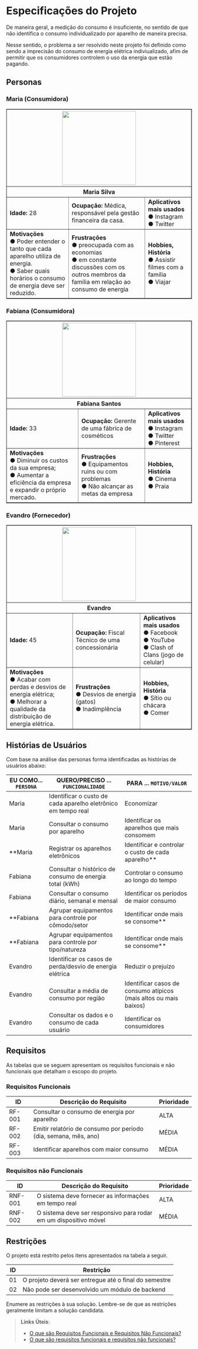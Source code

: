# Especificações do Projeto

De maneira geral, a medição do consumo é insuficiente, no sentido de que não identifica o consumo individualizado por aparelho de maneira precisa.

Nesse sentido, o problema a ser resolvido neste projeto foi definido como sendo a imprecisão do consumo de energia elétrica indiviualizado, afim de permitir que os consumidores controlem o uso da energia que estão pagando.


## Personas

### Maria (Consumidora)
<table border="1" width="800px">    
 <tr> 
  <th colspan="3"> <img src="https://medicina.ucpel.edu.br/wp-content/uploads/2020/07/apacucpel_ucpel_image_319-1024x960.jpeg" height="200" width="200"> 
  <tr><th colspan="3"> Maria Silva</th> 
 </tr>
 <tr>
  <td><b>Idade:</b> 28 </td>
  <td><b>Ocupação:</b> Médica, responsável pela gestão financeira da casa.</td>
  <td><b>Aplicativos mais usados</b><br>
     ● Instagram<br>
     ● Twitter</td>
 </tr>
  <tr>
    <td><b>Motivações</b><br>
      ● Poder entender o tanto que cada aparelho utiliza de energia.<br>
      ● Saber quais horários o consumo de energia deve ser reduzido.
    </td>
    <td><b>Frustrações</b><br>
      ● preocupada com as economias<br>
      ●	em constante discussões com os outros membros da família em relação ao consumo de energia
    </td>
    <td><b>Hobbies, História</b><br>
      ● 	Assistir filmes com a família<br>
      ●  Viajar </td>
 </tr>
</table>


### Fabiana (Consumidora)

<table border="1" width="800px">
 <tr> 
  <th colspan="3"> <img src="https://uploads.metropoles.com/wp-content/uploads/2020/04/10094941/Nina-Silva_200519_Luciana-Prezia-1024x683-1-600x400.jpg" height="200" width="200"> 
  <tr><th colspan="3"> Fabiana Santos</th> 
 </tr>
 <tr>
  <td><b>Idade:</b> 33 </td>
  <td><b>Ocupação:</b> Gerente de uma fábrica de cosméticos</td>
  <td><b>Aplicativos mais usados</b><br>
     ● Instagram<br>
     ● Twitter<br>
     ● Pinterest</td>
 </tr>
  <tr>
    <td><b>Motivações</b><br>
      ● Diminuir os custos da sua empresa;<br>
      ● Aumentar a eficiência da empresa e expandir o próprio mercado.
    </td>
    <td><b>Frustrações</b><br>
      ● Equipamentos ruins ou com problemas<br>
      ●	Não alcançar as metas da empresa
    </td>
    <td><b>Hobbies, História</b><br>
      ● 	Cinema<br>
      ●  Praia</td>
 </tr>
</table>


### Evandro (Fornecedor)

<table border="1" width="800px">
 <tr> 
  <th colspan="3"> <img src="https://opetroleo.com.br/wp-content/uploads/2016/07/engenheiro-eletricista.jpg" height="200" width="200"> 
  <tr><th colspan="3">Evandro</th> 
 </tr>
 <tr>
  <td><b>Idade:</b> 45 </td>
  <td><b>Ocupação:</b> Fiscal Técnico de uma concessionária</td>
  <td><b>Aplicativos mais usados</b><br>
     ● Facebook<br>
     ● YouTube<br>
     ● Clash of Clans (jogo de celular)</td>
 </tr>
  <tr>
    <td><b>Motivações</b><br>
      ● Acabar com perdas e desvios de energia elétrica;<br>
      ● Melhorar a qualidade da distribuição de energia elétrica.
    </td>
    <td><b>Frustrações</b><br>
      ● Desvios de energia (gatos)<br>
      ●	Inadimplência
    </td>
    <td><b>Hobbies, História</b><br>
      ● 	Sítio ou chácara<br>
      ●  Comer</td>
 </tr>
</table>

## Histórias de Usuários

Com base na análise das personas forma identificadas as histórias de usuários abaixo:

|EU COMO... `PERSONA`| QUERO/PRECISO ... `FUNCIONALIDADE` |PARA ... `MOTIVO/VALOR`                 
|--------------------|------------------------------------|----------------------------------------|
|Maria | Identificar o custo de cada aparelho eletrônico em tempo real | Economizar |
|Maria | Consultar o consumo por aparelho | Identificar os aparelhos que mais consomem |
|**Maria | Registrar os aparelhos eletrônicos | Identificar e controlar o custo de cada aparelho**|
|Fabiana | Consultar o histórico de consumo de energia total (kWh) | Controlar o consumo ao longo do tempo |
|Fabiana | Consultar o consumo diário, semanal e mensal | Identificar os períodos de maior consumo |
|**Fabiana | Agrupar equipamentos para controle por cômodo/setor | Identificar onde mais se consome**  |
|**Fabiana | Agrupar equipamentos para controle por tipo/natureza | Identificar onde mais se consome**  |
|Evandro | Identificar os casos de perda/desvio de energia elétrica | Reduzir o prejuízo |
|Evandro | Consultar a média de consumo por região | Identificar casos de consumo atípicos (mais altos ou mais baixos) |
|Evandro | Consultar os dados e o consumo de cada usuário | Identificar os consumidores |

## Requisitos

As tabelas que se seguem apresentam os requisitos funcionais e não funcionais que detalham o escopo do projeto.

### Requisitos Funcionais

|ID    | Descrição do Requisito  | Prioridade |
|------|-----------------------------------------|----|
|RF-001| Consultar o consumo de energia por aparelho | ALTA |
|RF-002| Emitir relatório de consumo por período (dia, semana, mês, ano) | MÉDIA |
|RF-003| Identificar aparelhos com maior consumo | MÉDIA |

### Requisitos não Funcionais

|ID     | Descrição do Requisito  |Prioridade |
|-------|-------------------------|----|
|RNF-001| O sistema deve fornecer as informações em tempo real | ALTA |
|RNF-002| O sistema deve ser responsivo para rodar em um dispositivo móvel | MÉDIA |

## Restrições

O projeto está restrito pelos itens apresentados na tabela a seguir.

|ID| Restrição                                             |
|--|-------------------------------------------------------|
|01| O projeto deverá ser entregue até o final do semestre |
|02| Não pode ser desenvolvido um módulo de backend        |


Enumere as restrições à sua solução. Lembre-se de que as restrições geralmente limitam a solução candidata.

> **Links Úteis**:
> - [O que são Requisitos Funcionais e Requisitos Não Funcionais?](https://codificar.com.br/requisitos-funcionais-nao-funcionais/)
> - [O que são requisitos funcionais e requisitos não funcionais?](https://analisederequisitos.com.br/requisitos-funcionais-e-requisitos-nao-funcionais-o-que-sao/)
